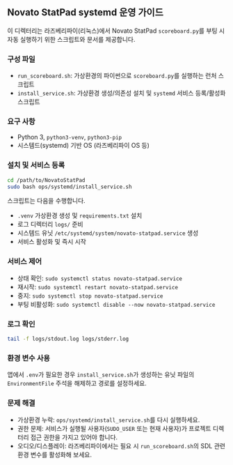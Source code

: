 ## Novato StatPad systemd 운영 가이드

이 디렉터리는 라즈베리파이(리눅스)에서 Novato StatPad `scoreboard.py`를 부팅 시 자동 실행하기 위한 스크립트와 문서를 제공합니다.

### 구성 파일
- `run_scoreboard.sh`: 가상환경의 파이썬으로 `scoreboard.py`를 실행하는 런처 스크립트
- `install_service.sh`: 가상환경 생성/의존성 설치 및 `systemd` 서비스 등록/활성화 스크립트

### 요구 사항
- Python 3, `python3-venv`, `python3-pip`
- 시스템드(systemd) 기반 OS (라즈베리파이 OS 등)

### 설치 및 서비스 등록
```bash
cd /path/to/NovatoStatPad
sudo bash ops/systemd/install_service.sh
```

스크립트는 다음을 수행합니다.
- `.venv` 가상환경 생성 및 `requirements.txt` 설치
- 로그 디렉터리 `logs/` 준비
- 시스템드 유닛 `/etc/systemd/system/novato-statpad.service` 생성
- 서비스 활성화 및 즉시 시작

### 서비스 제어
- 상태 확인: `sudo systemctl status novato-statpad.service`
- 재시작: `sudo systemctl restart novato-statpad.service`
- 중지: `sudo systemctl stop novato-statpad.service`
- 부팅 비활성화: `sudo systemctl disable --now novato-statpad.service`

### 로그 확인
```bash
tail -f logs/stdout.log logs/stderr.log
```

### 환경 변수 사용
앱에서 `.env`가 필요한 경우 `install_service.sh`가 생성하는 유닛 파일의 `EnvironmentFile` 주석을 해제하고 경로를 설정하세요.

### 문제 해결
- 가상환경 누락: `ops/systemd/install_service.sh`를 다시 실행하세요.
- 권한 문제: 서비스가 실행될 사용자(`SUDO_USER` 또는 현재 사용자)가 프로젝트 디렉터리 접근 권한을 가지고 있어야 합니다.
- 오디오/디스플레이: 라즈베리파이에서는 필요 시 `run_scoreboard.sh`의 SDL 관련 환경 변수를 활성화해 보세요.


